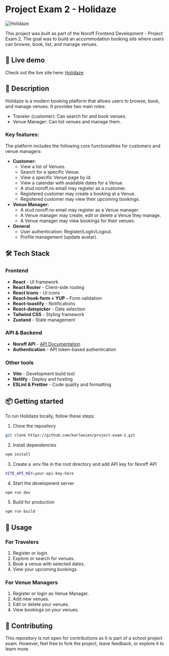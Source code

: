 # Project Exam 2 - Holidaze

![Holidaze](https://github.com/user-attachments/assets/ab89225b-b0cd-4271-9f88-fbff16f7f2f4)

This project was built as part of the Noroff Frontend Development - Project Exam 2.
The goal was to build an accommodation booking site where users can browse, book, list, and manage venues.

## 🚀 Live demo

Check out the live site here: [Holidaze](https://holidaze-kew.netlify.app/)

## 📖 Description
Holidaze is a modern booking platform that allows users to browse, book, and manage venues. It provides two main roles:
- Traveler (customer): Can search for and book venues.
- Venue Manager: Can list venues and manage them.

### Key features:
The platform includes the following core functionalities for customers and venue managers:  
- **Customer:**
    - View a list of Venues.
    - Search for a specific Venue.
    - View a specific Venue page by id.
    - View a calendar with available dates for a Venue.
    - A stud.noroff.no email may register as a customer.
    - Registered customer may create a booking at a Venue.
    - Registered customer may view their upcoming bookings.
- **Venue Manager:**
    - A stud.noroff.no email may register as a Venue manager.
    - A Venue manager may create, edit or delete a Venue they manage.
    - A Venue manager may view bookings for their venues.
- **General**
    - User authentication: Register/Login/Logout. 
    - Profile management (update avatar).

## 🛠️ Tech Stack
### Frontend
- **React** - UI framework
- **React Router** - Client-side routing
- **React Icons** - UI icons
- **React-hook-form + YUP** – Form validation
- **React-toastify** - Notifications
- **React-datepicker** - Date selection
- **Tailwind CSS** - Styling framework
- **Zustand** - State management

### API & Backend
- **Noroff API** - [API Documentation](https://docs.noroff.dev/)
- **Authentication** - API token-based authentication

### Other tools
- **Vite** - Development build tool
- **Netlify** - Deploy and hosting
- **ESLint & Prettier** - Code quality and formatting


## 📦 Getting started
To run Holidaze locally, follow these steps:
1. Clone the repository
```bash
git clone https://github.com/karlwoien/project-exam-2.git
```
2. Install dependencies
```bash
npm install
```
3. Create a .env file in the root directory and add API key for Noroff API
```bash
VITE_API_KEY=your-api-key-here
```
4. Start the development server
```bash
npm run dev
```
5. Build for production
```bash
npm run build
```

## 📝 Usage
### For Travelers
1. Register or login.
2. Explore or search for venues.
3. Book a venue with selected dates.
4. View your upcoming bookings.

### For Venue Managers
1. Register or login as Venue Manager.
2. Add new venues.
3. Edit or delete your venues.
4. View bookings on your venues.

## 🤝 Contributing
This repository is not open for contributions as it is part of a school project exam. However, feel free to fork the project, leave feedback, or explore it to learn more.
